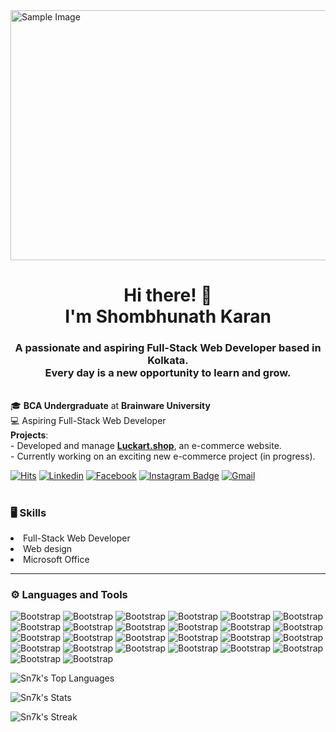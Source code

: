 <img src="https://mir-s3-cdn-cf.behance.net/project_modules/fs/c4d73363342391.5aae0d5bacf95.gif" alt="Sample Image" width="1000" height="400">

<h1 align="center">Hi there! 👋 <br>I'm Shombhunath Karan</h1>
<h3 align="center">A passionate and aspiring Full-Stack Web Developer based in Kolkata.<br>Every day is a new opportunity to learn and grow.</h3>




<br>🎓 **BCA Undergraduate** at **Brainware University** 
<br> 💻 Aspiring Full-Stack Web Developer  
**Projects**:  <br>- Developed and manage **[Luckart.shop](#)**, an e-commerce website.  <br>- Currently working on an exciting new e-commerce project (in progress).  

[![Hits](https://hits.seeyoufarm.com/api/count/incr/badge.svg?url=https%3A%2F%2Fgithub.com%2FSN7k%2FSN7k&count_bg=%2379C83D&title_bg=%23555555&icon=&icon_color=%23E7E7E7&title=Profile+Views&edge_flat=false)](https://hits.seeyoufarm.com)  [![Linkedin](https://img.shields.io/badge/-LinkedIn-blue?style=flat&logo=Linkedin&logoColor=white)](https://www.linkedin.com/in/shombhunath-karan/)
[![Facebook](https://img.shields.io/badge/Facebook-%231877F2.svg?logo=Facebook&logoColor=white)](https://facebook.com/profile.php?id=61552513097713)
[![Instagram Badge](https://img.shields.io/badge/-Instagram-purple?logo=instagram&logoColor=white&link=https://instagram.com/shombhu__/)](https://www.instagram.com/shombhu__)
[![Gmail](https://img.shields.io/badge/-Gmail-c14438?style=flat&logo=Gmail&logoColor=white)](mailto:karanshombhu@gmail.com)



<h1></h1>


  ### 🖥 Skills
<li> Full-Stack Web Developer</li>
<li> Web design</li>
<li> Microsoft Office</li>


  




<hr>
  
### ⚙️ Languages and Tools

![Bootstrap](https://img.shields.io/badge/-HTML5-05122A?style=plastic&logo=HTML5&color=313131) ![Bootstrap](https://img.shields.io/badge/-CSS3-05122A?style=plastic&logo=CSS3&color=313131) ![Bootstrap](https://img.shields.io/badge/-JavaScript-05122A?style=plastic&logo=JavaScript&color=313131) ![Bootstrap](https://img.shields.io/badge/-Java-05122A?style=plastic&logo=Java&color=313131) ![Bootstrap](https://img.shields.io/badge/-PHP-05122A?style=plastic&logo=PHP&color=313131) ![Bootstrap](https://img.shields.io/badge/-Python-05122A?style=plastic&logo=Python&color=313131) ![Bootstrap](https://img.shields.io/badge/-Bootstrap-05122A?style=plastic&logo=Bootstrap&color=313131) ![Bootstrap](https://img.shields.io/badge/-C-05122A?style=plastic&logo=C&color=313131) ![Bootstrap](https://img.shields.io/badge/-Netlify-05122A?style=plastic&logo=Netlify&color=313131) ![Bootstrap](https://img.shields.io/badge/-Bootstrap-05122A?style=plastic&logo=Bootstrap&color=313131) ![Bootstrap](https://img.shields.io/badge/-WordPress-05122A?style=plastic&logo=WordPress&color=313131) ![Bootstrap](https://img.shields.io/badge/-Apache-05122A?style=plastic&logo=Apache&color=313131) ![Bootstrap](https://img.shields.io/badge/-MicrosoftSQLServer-05122A?style=plastic&logo=MicrosoftSQLServer&color=313131) ![Bootstrap](https://img.shields.io/badge/-Adobe-05122A?style=plastic&logo=Adobe&color=313131) ![Bootstrap](https://img.shields.io/badge/-Adobe%20Lightroom-05122A?style=plastic&logo=Adobe-Lightroom&color=313131) ![Bootstrap](https://img.shields.io/badge/-Git-05122A?style=plastic&logo=Git&color=313131) ![Bootstrap](https://img.shields.io/badge/-DBMS-05122A?style=plastic&logo=DBMS&color=313131) ![Bootstrap](https://img.shields.io/badge/-Unity-05122A?style=plastic&logo=Unity&color=313131) ![Bootstrap](https://img.shields.io/badge/-Ubisoft-05122A?style=plastic&logo=Ubisoft&color=313131) ![Bootstrap](https://img.shields.io/badge/-Unreal%20Engine-05122A?style=plastic&logo=Unreal-Engine&color=313131) ![Bootstrap](https://img.shields.io/badge/-Riot%20Games-05122A?style=plastic&logo=Riot-Games&color=313131) ![Bootstrap](https://img.shields.io/badge/-PlayStation%20Network-05122A?style=plastic&logo=PlayStation-Network&color=313131) ![Bootstrap](https://img.shields.io/badge/-Steam-05122A?style=plastic&logo=Steam&color=313131) ![Bootstrap](https://img.shields.io/badge/-EA-05122A?style=plastic&logo=EA&color=313131) ![Bootstrap](https://img.shields.io/badge/-Vagrant-05122A?style=plastic&logo=Vagrant&color=313131) ![Bootstrap](https://img.shields.io/badge/-Epic%20Games-05122A?style=plastic&logo=Epic-Games&color=313131)


![Sn7k's Top Languages](https://github-readme-stats.vercel.app/api/top-langs/?username=Sn7k&theme=react&show_icons=true&hide_border=false&layout=compact)



![Sn7k's Stats](https://github-readme-stats.vercel.app/api?username=Sn7k&theme=react&show_icons=true&hide_border=false&count_private=true)


![Sn7k's Streak](https://github-readme-streak-stats.herokuapp.com/?user=Sn7k&theme=react&hide_border=false)



